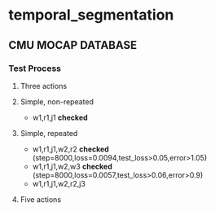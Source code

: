 # temporal_segmentation

## CMU MOCAP DATABASE
### Test Process
1. Three actions
  1. Simple, non-repeated 
     * w1,r1,j1 **checked** 
  2. Simple, repeated
     * w1,r1,j1,w2,r2 **checked** (step=8000,loss=0.0094,test_loss>0.05,error>1.05)
     * w1,r1,j1,w2,w3 **checked** (step=8000,loss=0.0057,test_loss>0.06,error>0.9)
     * w1,r1,j1,w2,r2,j3
     
     
2. Five actions
  
